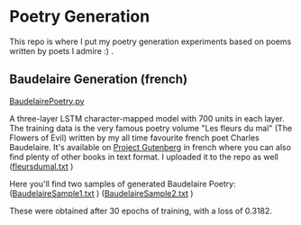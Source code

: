 # Poetry Generation

This repo is where I put my poetry generation experiments based on poems written by poets I admire :) . 

## Baudelaire Generation (french)

[BaudelairePoetry.py](../docs/BaudelairePoetry.py)

A three-layer LSTM character-mapped model with 700 units in each layer. The training data is the very famous poetry volume "Les fleurs du mal"
(The Flowers of Evil) written by my all time favourite french poet Charles Baudelaire. It's available on [Project Gutenberg](https://www.gutenberg.org/) in french where you can also find plenty of other books in text format. I uploaded it to the repo as well
([fleursdumal.txt](../docs/fleursdumal.txt) ) 

Here you'll find two samples of generated Baudelaire Poetry:
([BaudelaireSample1.txt](../docs/BaudelaireSample1.txt) ) 
([BaudelaireSample2.txt](../docs/BaudelaireSample2.txt) ) 

These were obtained after 30 epochs of training, with a loss of 0.3182.
